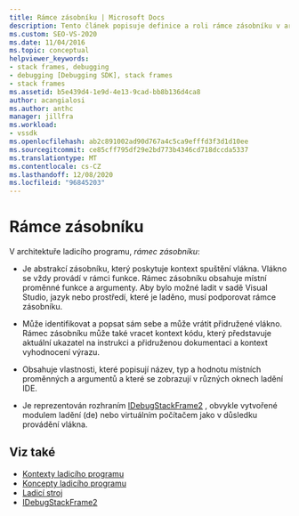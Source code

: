 ```yaml
---
title: Rámce zásobníku | Microsoft Docs
description: Tento článek popisuje definice a roli rámce zásobníku v architektuře ladicího programu v sadě Visual Studio.
ms.custom: SEO-VS-2020
ms.date: 11/04/2016
ms.topic: conceptual
helpviewer_keywords:
- stack frames, debugging
- debugging [Debugging SDK], stack frames
- stack frames
ms.assetid: b5e439d4-1e9d-4e13-9cad-bb8b136d4ca8
author: acangialosi
ms.author: anthc
manager: jillfra
ms.workload:
- vssdk
ms.openlocfilehash: ab2c891002ad90d767a4c5ca9efffd3f3d1d10ee
ms.sourcegitcommit: ce85cff795df29e2bd773b4346cd718dccda5337
ms.translationtype: MT
ms.contentlocale: cs-CZ
ms.lasthandoff: 12/08/2020
ms.locfileid: "96845203"
---
```

# <a name="stack-frames"></a>Rámce zásobníku
V architektuře ladicího programu, *rámec zásobníku*:

- Je abstrakcí zásobníku, který poskytuje kontext spuštění vlákna. Vlákno se vždy provádí v rámci funkce. Rámec zásobníku obsahuje místní proměnné funkce a argumenty. Aby bylo možné ladit v sadě Visual Studio, jazyk nebo prostředí, které je laděno, musí podporovat rámce zásobníku.

- Může identifikovat a popsat sám sebe a může vrátit přidružené vlákno. Rámec zásobníku může také vracet kontext kódu, který představuje aktuální ukazatel na instrukci a přidruženou dokumentaci a kontext vyhodnocení výrazu.

- Obsahuje vlastnosti, které popisují název, typ a hodnotu místních proměnných a argumentů a které se zobrazují v různých oknech ladění IDE.

- Je reprezentován rozhraním [IDebugStackFrame2](../../extensibility/debugger/reference/idebugstackframe2.md) , obvykle vytvořené modulem ladění (de) nebo virtuálním počítačem jako v důsledku provádění vlákna.

## <a name="see-also"></a>Viz také
- [Kontexty ladicího programu](../../extensibility/debugger/debugger-contexts.md)
- [Koncepty ladicího programu](../../extensibility/debugger/debugger-concepts.md)
- [Ladicí stroj](../../extensibility/debugger/debug-engine.md)
- [IDebugStackFrame2](../../extensibility/debugger/reference/idebugstackframe2.md)
